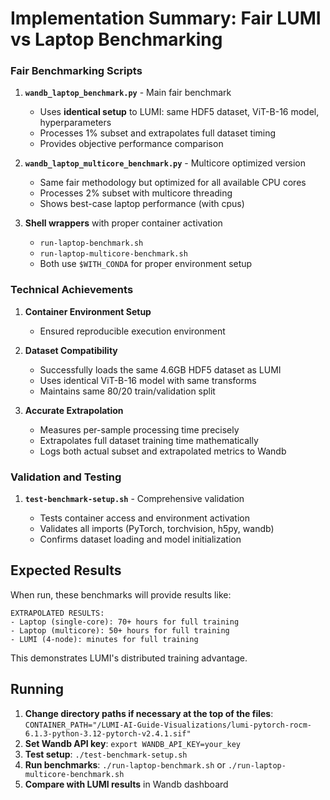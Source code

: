 # Implementation Summary: Fair LUMI vs Laptop Benchmarking

### **Fair Benchmarking Scripts**

1. **`wandb_laptop_benchmark.py`** - Main fair benchmark

   - Uses **identical setup** to LUMI: same HDF5 dataset, ViT-B-16 model, hyperparameters
   - Processes 1% subset and extrapolates full dataset timing
   - Provides objective performance comparison

2. **`wandb_laptop_multicore_benchmark.py`** - Multicore optimized version

   - Same fair methodology but optimized for all available CPU cores
   - Processes 2% subset with multicore threading
   - Shows best-case laptop performance (with cpus)

3. **Shell wrappers** with proper container activation
   - `run-laptop-benchmark.sh`
   - `run-laptop-multicore-benchmark.sh`
   - Both use `$WITH_CONDA` for proper environment setup

### **Technical Achievements**

1. **Container Environment Setup**

   - Ensured reproducible execution environment

2. **Dataset Compatibility**

   - Successfully loads the same 4.6GB HDF5 dataset as LUMI
   - Uses identical ViT-B-16 model with same transforms
   - Maintains same 80/20 train/validation split

3. **Accurate Extrapolation**
   - Measures per-sample processing time precisely
   - Extrapolates full dataset training time mathematically
   - Logs both actual subset and extrapolated metrics to Wandb

### **Validation and Testing**

1. **`test-benchmark-setup.sh`** - Comprehensive validation

   - Tests container access and environment activation
   - Validates all imports (PyTorch, torchvision, h5py, wandb)
   - Confirms dataset loading and model initialization

## Expected Results

When run, these benchmarks will provide results like:

```
EXTRAPOLATED RESULTS:
- Laptop (single-core): 70+ hours for full training
- Laptop (multicore): 50+ hours for full training
- LUMI (4-node): minutes for full training
```

This demonstrates LUMI's distributed training advantage.

## Running

1. **Change directory paths if necessary at the top of the files**: `CONTAINER_PATH="/LUMI-AI-Guide-Visualizations/lumi-pytorch-rocm-6.1.3-python-3.12-pytorch-v2.4.1.sif"`
2. **Set Wandb API key**: `export WANDB_API_KEY=your_key`
3. **Test setup**: `./test-benchmark-setup.sh`
4. **Run benchmarks**: `./run-laptop-benchmark.sh` or `./run-laptop-multicore-benchmark.sh`
5. **Compare with LUMI results** in Wandb dashboard
